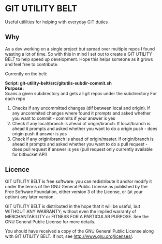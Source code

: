 # GIT UTILITY BELT

Useful utililties for helping with everyday GIT duties

## Why
As a dev working on a single project but spread over multiple repos I found wasting a lot of time. So with this in mind I set out to create a GIT UTILITY BELT to help speed up development. 
Hope this helps someone as it grows and feel free to contribute.

Currently on the belt:

<b>Script: git-utility-belt/src/gitutils-subdir-commit.sh</b><br />
<b>Purpose:</b><br />
Scans a given subdirectory and gets all git repos under the subdirectory
For each repo
1. Checks if any uncommitted changes (dif between local and origin). If any uncommited changes where found it prompts and asked whether you want to commit - commits if your answer is yes<br />
2. Check if any local/branch is ahead of origin/branch. If local/branch is ahead it prompts and asked whether you want to do a origin push - does origin push if answer is yes<br />
3. Check if any origin/branch is ahead of origin/master. If origin/branch is ahead it prompts and asked whether you want to do a pull request - does pull request if answer is yes (pull  request only currently available for bitbucket API)

## Licence
GIT UTILITY BELT is free software: you can redistribute it and/or modify
it under the terms of the GNU General Public License as published by
the Free Software Foundation, either version 3 of the License, or
(at your option) any later version.

 GIT UTILITY BELT is distributed in the hope that it will be useful,
 but WITHOUT ANY WARRANTY; without even the implied warranty of
 MERCHANTABILITY or FITNESS FOR A PARTICULAR PURPOSE.  See the
 GNU General Public License for more details.

 You should have received a copy of the GNU General Public License
 along with GIT UTILITY BELT.  If not, see <http://www.gnu.org/licenses/>.
